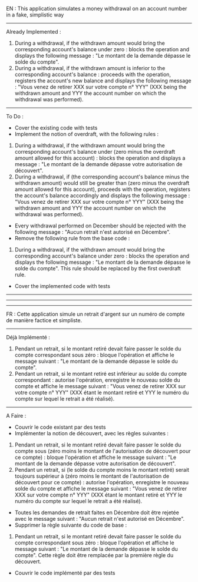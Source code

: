 EN :
This application simulates a money withdrawal on an account number in a fake, simplistic way

***

Already Implemented :
1. During a withdrawal, if the withdrawn amount would bring the corresponding account's balance under zero : blocks the operation and displays the following message : "Le montant de la demande dépasse le solde du compte".
2. During a withdrawal, if the withdrawn amount is inferior to the corresponding account's balance : proceeds with the operation, registers the account's new balance and displays the following message : "Vous venez de retirer XXX sur votre compte n° YYY" (XXX being the withdrawn amount and YYY the account number on which the withdrawal was performed).

***

To Do :
- Cover the existing code with tests
- Implement the notion of overdraft, with the following rules :
1. During a withdrawal, if the withdrawn amount would bring the corresponding account's balance under (zero minus the overdraft amount allowed for this account) : blocks the operation and displays a message : "Le montant de la demande dépasse votre autorisation de découvert".
2. During a withdrawal, if (the corresponding account's balance minus the withdrawn amount) would still be greater than (zero minus the overdraft amount allowed for this account), proceeds with the operation, registers the account's balance accordingly and displays the following message : "Vous venez de retirer XXX sur votre compte n° YYY" (XXX being the withdrawn amount and YYY the account number on which the withdrawal was performed).
- Every withdrawal performed on December should be rejected with the following message : "Aucun retrait n'est autorisé en Décembre".
- Remove the following rule from the base code :
1. During a withdrawal, if the withdrawn amount would bring the corresponding account's balance under zero : blocks the operation and displays the following message : "Le montant de la demande dépasse le solde du compte". This rule should be replaced by the first overdraft rule.
- Cover the implemented code with tests

***
***
***

FR :
Cette application simule un retrait d'argent sur un numéro de compte de manière factice et simpliste.

***

Déjà Implémenté :
1. Pendant un retrait, si le montant retiré devait faire passer le solde du compte correspondant sous zéro : bloque l'opération et affiche le message suivant : "Le montant de la demande dépasse le solde du compte".
2. Pendant un retrait, si le montant retiré est inférieur au solde du compte correspondant : autorise l'opération, enregistre le nouveau solde du compte et affiche le message suivant : "Vous venez de retirer XXX sur votre compte n° YYY" (XXX étant le montant retiré et YYY le numéro du compte sur lequel le retrait a été réalisé).

***

A Faire :
- Couvrir le code existant par des tests
- Implémenter la notion de découvert, avec les règles suivantes :
1. Pendant un retrait, si le montant retiré devait faire passer le solde du compte sous (zéro moins le montant de l'autorisation de découvert pour ce compte) : bloque l'opération et affiche le message suivant : "Le montant de la demande dépasse votre autorisation de découvert".
2. Pendant un retrait, si (le solde du compte moins le montant retiré) serait toujours supérieur à (zéro moins le montant de l'autorisation de découvert pour ce compte) :
autorise l'opération, enregistre le nouveau solde du compte et affiche le message suivant : "Vous venez de retirer XXX sur votre compte n° YYY" (XXX étant le montant retiré et YYY le numéro du compte sur lequel le retrait a été réalisé).
- Toutes les demandes de retrait faites en Décembre doit être rejetée avec le message suivant : "Aucun retrait n'est autorisé en Décembre".
- Supprimer la règle suivante du code de base :
1. Pendant un retrait, si le montant retiré devait faire passer le solde du compte correspondant sous zéro : bloque l'opération et affiche le message suivant : "Le montant de la demande dépasse le solde du compte". Cette règle doit être remplacée par la première règle du découvert.
- Couvrir le code implémenté par des tests
